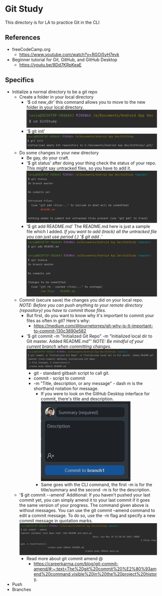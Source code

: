 # Git Study
This directory is for LA to practice Git in the CLI

## References
- freeCodeCamp.org 
  - https://www.youtube.com/watch?v=RGOj5yH7evk 
- Beginner tutorial for Git, GitHub, and GitHub Desktop
  - https://youtu.be/8Dd7KRpKeaE 

## Specifics
- Initialize a normal directory to be a git repo
  - Create a folder in your local directory
    - '$ cd new_dir' this command allows you to move to the new folder in your local directory.
    ![img_1.png](images/img_1.png)
    - '$ git init'
    ![img_3.png](images/img_3.png)
  - Do some changes in your new directory
    - Be gay, do your craft.
    - '$ git status' after doing your thing check the status of your repo. This might say untracked files, so you have to add it.
    ![img_4.png](images/img_4.png)
    - '$ git add README.md' The README.md here is just a sample file which I added. *If you want to add (track) all the untracked file you can just use period (.) '$ git add .'*
  ![img_5.png](images/img_5.png)
  - Commit (secure save) the changes you did on your local repo. *NOTE: Before you can push anything to your remote directory (repository) you have to commit those files.*
    - But first, do you want to know why it's important to commit your files as often in git? Here's why: 
      - https://medium.com/@tournetorres/git-why-is-it-important-to-commit-130c3890e582
    - '$ git commit -m "Initialized Git Repo" -m "Initialized local dir to Git master. Added README.md"' *NOTE: Be mindful of your current branch when committing changes.*
    ![img_2.png](images/img_2.png)
      - git - standard gitbash script to call git.
      - commit - script to commit
      - -m "Title, description, or any message" - dash m is the shorthand notation for message. 
        - If you were to look on the GitHub Desktop interface for commit, there's title and description. 
      ![img.png](images/img.png)
        - Same goes with the CLI command, the first -m is for the title/summary and the second -m is for the description.
  - '$ git commit --amend' Additional: If you haven't pushed your last commit yet, you can simply amend it to your last commit if it goes the same version of your progress. The command given above is without messages. You can use the git commit –amend command to edit a commit message. To do so, use the -m flag and specify a new commit message in quotation marks.
  ![git commit --amend](images/img_6.png)
    - Read more about git commit amend @
      - https://careerkarma.com/blog/git-commit-amend/#:~:text=The%20git%20commit%20%E2%80%93amend%20command,visible%20in%20the%20project%20history.
- Push
- Branches